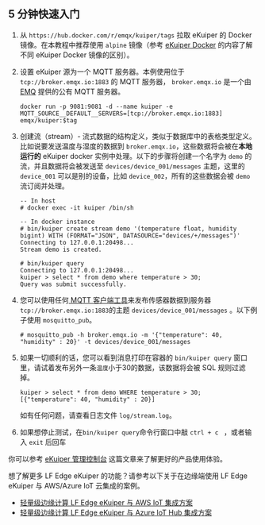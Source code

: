 ## 5 分钟快速入门

1. 从 `https://hub.docker.com/r/emqx/kuiper/tags` 拉取 eKuiper 的 Docker 镜像。在本教程中推荐使用 `alpine` 镜像（参考 [eKuiper Docker](https://hub.docker.com/r/emqx/kuiper) 的内容了解不同 eKuiper Docker 镜像的区别）。 

2. 设置 eKuiper 源为一个 MQTT 服务器。本例使用位于 `tcp://broker.emqx.io:1883` 的 MQTT 服务器， `broker.emqx.io` 是一个由 [EMQ](https://www.emqx.cn) 提供的公有 MQTT 服务器。

   ```shell
   docker run -p 9081:9081 -d --name kuiper -e MQTT_SOURCE__DEFAULT__SERVERS=[tcp://broker.emqx.io:1883] emqx/kuiper:$tag
   ```

3. 创建流（stream）- 流式数据的结构定义，类似于数据库中的表格类型定义。比如说要发送温度与湿度的数据到 `broker.emqx.io`，这些数据将会被在**本地运行的** eKuiper docker 实例中处理。以下的步骤将创建一个名字为 `demo` 的流，并且数据将会被发送至 `devices/device_001/messages` 主题，这里的 `device_001` 可以是别的设备，比如 `device_002`，所有的这些数据会被 `demo` 流订阅并处理。

   ```shell
   -- In host
   # docker exec -it kuiper /bin/sh
   
   -- In docker instance
   # bin/kuiper create stream demo '(temperature float, humidity bigint) WITH (FORMAT="JSON", DATASOURCE="devices/+/messages")'
   Connecting to 127.0.0.1:20498...
   Stream demo is created.
   
   # bin/kuiper query
   Connecting to 127.0.0.1:20498...
   kuiper > select * from demo where temperature > 30;
   Query was submit successfully.
   
   ```

4. 您可以使用任何[ MQTT 客户端工具](https://www.emqx.cn/blog/mqtt-client-tools)来发布传感器数据到服务器 `tcp://broker.emqx.io:1883`的主题 `devices/device_001/messages` 。以下例子使用 `mosquitto_pub`。

   ```shell
   # mosquitto_pub -h broker.emqx.io -m '{"temperature": 40, "humidity" : 20}' -t devices/device_001/messages
   ```

5. 如果一切顺利的话，您可以看到消息打印在容器的 `bin/kuiper query` 窗口里，请试着发布另外一条`温度`小于30的数据，该数据将会被 SQL 规则过滤掉。

   ```shell
   kuiper > select * from demo WHERE temperature > 30;
   [{"temperature": 40, "humidity" : 20}]
   ```

   如有任何问题，请查看日志文件 `log/stream.log`。

6. 如果想停止测试，在`bin/kuiper query`命令行窗口中敲 `ctrl + c ` ，或者输入 `exit` 后回车

你可以参考 [eKuiper 管理控制台](https://github.com/lf-edge/ekuiper/blob/master/docs/zh_CN/manager-ui/overview.md) 这篇文章来了解更好的产品使用体验。

想了解更多 LF Edge eKuiper 的功能？请参考以下关于在边缘端使用 LF Edge eKuiper 与 AWS/Azure IoT 云集成的案例。

   - [轻量级边缘计算 LF Edge eKuiper 与 AWS IoT 集成方案](https://www.emqx.cn/blog/lightweight-edge-computing-emqx-kuiper-and-aws-iot-hub-integration-solution)
   - [轻量级边缘计算 LF Edge eKuiper 与 Azure IoT Hub 集成方案](https://www.emqx.cn/blog/lightweight-edge-computing-emqx-kuiper-and-azure-iot-hub-integration-solution) 
